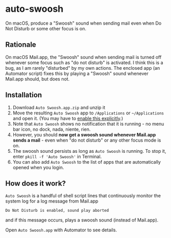 # auto-swoosh

On macOS, produce a "Swoosh" sound when sending mail even when Do Not Disturb or some other focus is on.

## Rationale

On macOS Mail.app, the "Swoosh" sound when sending mail is turned off whenever some focus such as "do not disturb" is activated.
I think this is a bug, as I am rarely "disturbed" by my own actions.
The enclosed app (an Automator script) fixes this by playing a "Swoosh" sound whenever Mail.app should, but does not.

## Installation

1. Download `Auto Swoosh.app.zip` and unzip it
2. Move the resulting `Auto Swoosh` app to `/Applications` or `~/Applications` and open it. (You may have to [enable this explicitly](https://www.macworld.com/article/672947/how-to-open-a-mac-app-from-an-unidentified-developer.html).)
3. Note that `Auto Swoosh` shows no notification that it is running - no menu bar icon, no dock, nada, niente, rien.
4. However, you should **now get a swoosh sound whenever Mail.app sends a mail** - even when "do not disturb" or any other focus mode is on.
5. The swoosh sound persists as long as `Auto Swoosh` is running. To stop it, enter `pkill -f 'Auto Swoosh'` in Terminal.
6. You can also add `Auto Swoosh` to the list of apps that are automatically opened when you login.


## How does it work?

`Auto Swoosh` is a handful of shell script lines that continuously monitor the system log for a log message from Mail.app

    Do Not Disturb is enabled, sound play aborted

and if this message occurs, plays a swoosh sound (instead of Mail.app).

Open `Auto Swoosh.app` with Automator to see details.
